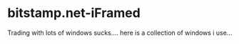 bitstamp.net-iFramed
====================

Trading with lots of windows sucks.... here is a collection of windows i use...
